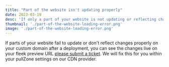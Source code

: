 ```yaml
---
title: "Part of the website isn't updating properly"
date: 2023-03-19
desc: 'If only a part of your website is not updating or reflecting changes properly  on your custom domain after a deployment.'
thumbnail: './part-of-the-website-loading-error.png'
image: './part-of-the-website-loading-error.png'
---
```


If parts of your website fail to update or don't reflect changes properly on your custom domain after a deployment, you can see the changes live on your fleek preview URL [please submit a ticket](https://resources.fleek.xyz/requests/new). We will fix this for you within your pullZone settings on our CDN provider.
